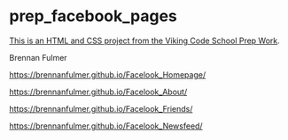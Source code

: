 prep_facebook_pages
===================

[This is an HTML and CSS project from the Viking Code School Prep Work](http://www.vikingcodeschool.com/web-markup-and-coding/let-s-build-facebook).

Brennan Fulmer

https://brennanfulmer.github.io/Facelook_Homepage/

https://brennanfulmer.github.io/Facelook_About/

https://brennanfulmer.github.io/Facelook_Friends/

https://brennanfulmer.github.io/Facelook_Newsfeed/
